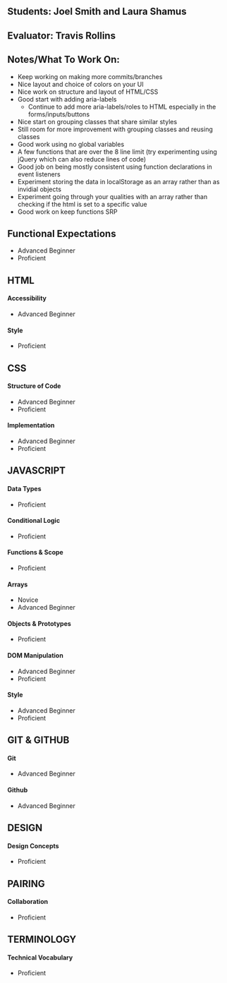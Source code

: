 ## Students: Joel Smith and Laura Shamus
## Evaluator: Travis Rollins
## Notes/What To Work On:

* Keep working on making more commits/branches
* Nice layout and choice of colors on your UI
* Nice work on structure and layout of HTML/CSS
* Good start with adding aria-labels
  - Continue to add more aria-labels/roles to HTML especially in the forms/inputs/buttons
* Nice start on grouping classes that share similar styles
* Still room for more improvement with grouping classes and reusing classes
* Good work using no global variables
* A few functions that are over the 8 line limit (try experimenting using jQuery which can also reduce lines of code)
* Good job on being mostly consistent using function declarations in event listeners
* Experiment storing the data in localStorage as an array rather than as invidial objects
* Experiment going through your qualities with an array rather than checking if the html is set to a specific value
* Good work on keep functions SRP

## Functional Expectations

* Advanced Beginner  
* Proficient  

## HTML

#### Accessibility

* Advanced Beginner  

#### Style

* Proficient  


## CSS

#### Structure of Code

* Advanced Beginner  
* Proficient  

#### Implementation

* Advanced Beginner  
* Proficient  


## JAVASCRIPT

#### Data Types

* Proficient  

#### Conditional Logic

* Proficient  

#### Functions & Scope

* Proficient  

#### Arrays

* Novice  
* Advanced Beginner  

#### Objects & Prototypes

* Proficient  

#### DOM Manipulation

* Advanced Beginner  
* Proficient  

#### Style

* Advanced Beginner  
* Proficient  


## GIT & GITHUB

#### Git

* Advanced Beginner  

#### Github

* Advanced Beginner  


## DESIGN

#### Design Concepts

* Proficient  


## PAIRING

#### Collaboration

* Proficient  

## TERMINOLOGY

#### Technical Vocabulary

* Proficient

